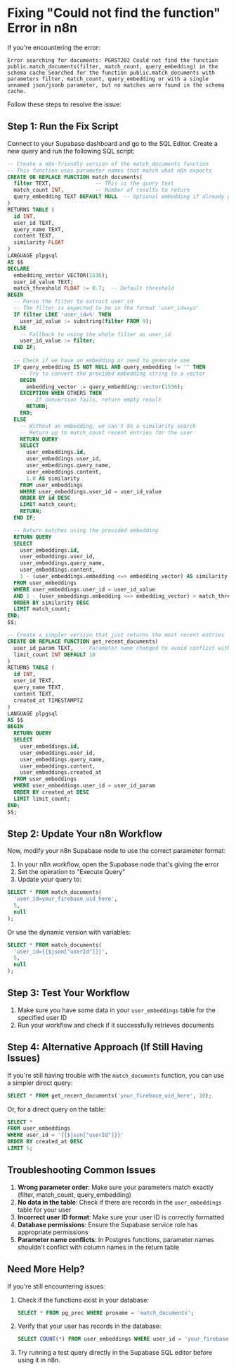 # Fixing "Could not find the function" Error in n8n

If you're encountering the error:

```
Error searching for documents: PGRST202 Could not find the function public.match_documents(filter, match_count, query_embedding) in the schema cache Searched for the function public.match_documents with parameters filter, match_count, query_embedding or with a single unnamed json/jsonb parameter, but no matches were found in the schema cache.
```

Follow these steps to resolve the issue:

## Step 1: Run the Fix Script

Connect to your Supabase dashboard and go to the SQL Editor. Create a new query and run the following SQL script:

```sql
-- Create a n8n-friendly version of the match_documents function
-- This function uses parameter names that match what n8n expects
CREATE OR REPLACE FUNCTION match_documents(
  filter TEXT,              -- This is the query text
  match_count INT,          -- Number of results to return
  query_embedding TEXT DEFAULT NULL  -- Optional embedding if already generated
)
RETURNS TABLE (
  id INT,
  user_id TEXT,
  query_name TEXT,
  content TEXT,
  similarity FLOAT
)
LANGUAGE plpgsql
AS $$
DECLARE
  embedding_vector VECTOR(1536);
  user_id_value TEXT;
  match_threshold FLOAT := 0.7;  -- Default threshold
BEGIN
  -- Parse the filter to extract user_id
  -- The filter is expected to be in the format 'user_id=xyz'
  IF filter LIKE 'user_id=%' THEN
    user_id_value := substring(filter FROM 9);
  ELSE
    -- Fallback to using the whole filter as user_id
    user_id_value := filter;
  END IF;
  
  -- Check if we have an embedding or need to generate one
  IF query_embedding IS NOT NULL AND query_embedding != '' THEN
    -- Try to convert the provided embedding string to a vector
    BEGIN
      embedding_vector := query_embedding::vector(1536);
    EXCEPTION WHEN OTHERS THEN
      -- If conversion fails, return empty result
      RETURN;
    END;
  ELSE
    -- Without an embedding, we can't do a similarity search
    -- Return up to match_count recent entries for the user
    RETURN QUERY
    SELECT
      user_embeddings.id,
      user_embeddings.user_id,
      user_embeddings.query_name,
      user_embeddings.content,
      1.0 AS similarity
    FROM user_embeddings
    WHERE user_embeddings.user_id = user_id_value
    ORDER BY id DESC
    LIMIT match_count;
    RETURN;
  END IF;

  -- Return matches using the provided embedding
  RETURN QUERY
  SELECT
    user_embeddings.id,
    user_embeddings.user_id,
    user_embeddings.query_name,
    user_embeddings.content,
    1 - (user_embeddings.embedding <=> embedding_vector) AS similarity
  FROM user_embeddings
  WHERE user_embeddings.user_id = user_id_value
  AND 1 - (user_embeddings.embedding <=> embedding_vector) > match_threshold
  ORDER BY similarity DESC
  LIMIT match_count;
END;
$$;

-- Create a simpler version that just returns the most recent entries
CREATE OR REPLACE FUNCTION get_recent_documents(
  user_id_param TEXT,  -- Parameter name changed to avoid conflict with column name
  limit_count INT DEFAULT 10
)
RETURNS TABLE (
  id INT,
  user_id TEXT,
  query_name TEXT,
  content TEXT,
  created_at TIMESTAMPTZ
)
LANGUAGE plpgsql
AS $$
BEGIN
  RETURN QUERY
  SELECT
    user_embeddings.id,
    user_embeddings.user_id,
    user_embeddings.query_name,
    user_embeddings.content,
    user_embeddings.created_at
  FROM user_embeddings
  WHERE user_embeddings.user_id = user_id_param
  ORDER BY created_at DESC
  LIMIT limit_count;
END;
$$;
```

## Step 2: Update Your n8n Workflow

Now, modify your n8n Supabase node to use the correct parameter format:

1. In your n8n workflow, open the Supabase node that's giving the error
2. Set the operation to "Execute Query"
3. Update your query to:

```sql
SELECT * FROM match_documents(
  'user_id=your_firebase_uid_here',
  5,
  null
);
```

Or use the dynamic version with variables:

```sql
SELECT * FROM match_documents(
  'user_id={{$json["userId"]}}',
  5,
  null
);
```

## Step 3: Test Your Workflow

1. Make sure you have some data in your `user_embeddings` table for the specified user ID
2. Run your workflow and check if it successfully retrieves documents

## Step 4: Alternative Approach (If Still Having Issues)

If you're still having trouble with the `match_documents` function, you can use a simpler direct query:

```sql
SELECT * FROM get_recent_documents('your_firebase_uid_here', 10);
```

Or, for a direct query on the table:

```sql
SELECT * 
FROM user_embeddings
WHERE user_id = '{{$json["userId"]}}'
ORDER BY created_at DESC
LIMIT 5;
```

## Troubleshooting Common Issues

1. **Wrong parameter order**: Make sure your parameters match exactly (filter, match_count, query_embedding)
2. **No data in the table**: Check if there are records in the `user_embeddings` table for your user
3. **Incorrect user ID format**: Make sure your user ID is correctly formatted
4. **Database permissions**: Ensure the Supabase service role has appropriate permissions
5. **Parameter name conflicts**: In Postgres functions, parameter names shouldn't conflict with column names in the return table

## Need More Help?

If you're still encountering issues:

1. Check if the functions exist in your database:
   ```sql
   SELECT * FROM pg_proc WHERE proname = 'match_documents';
   ```

2. Verify that your user has records in the database:
   ```sql
   SELECT COUNT(*) FROM user_embeddings WHERE user_id = 'your_firebase_uid_here';
   ```

3. Try running a test query directly in the Supabase SQL editor before using it in n8n. 